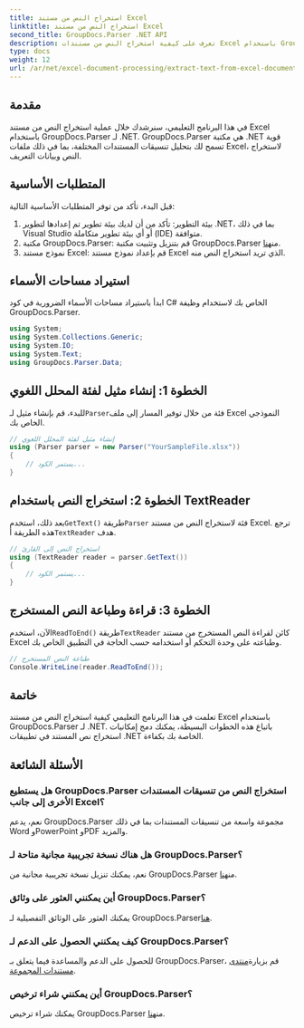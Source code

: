```yaml
---
title: استخراج النص من مستند Excel
linktitle: استخراج النص من مستند Excel
second_title: GroupDocs.Parser .NET API
description: تعرف على كيفية استخراج النص من مستندات Excel باستخدام GroupDocs.Parser لـ .NET في خطوات بسيطة.
type: docs
weight: 12
url: /ar/net/excel-document-processing/extract-text-from-excel-document/
---
```

## مقدمة
في هذا البرنامج التعليمي، سنرشدك خلال عملية استخراج النص من مستند Excel باستخدام GroupDocs.Parser لـ .NET. GroupDocs.Parser هي مكتبة .NET قوية تسمح لك بتحليل تنسيقات المستندات المختلفة، بما في ذلك ملفات Excel، لاستخراج النص وبيانات التعريف.
## المتطلبات الأساسية
قبل البدء، تأكد من توفر المتطلبات الأساسية التالية:
1. بيئة التطوير: تأكد من أن لديك بيئة تطوير تم إعدادها لتطوير .NET، بما في ذلك Visual Studio أو أي بيئة تطوير متكاملة (IDE) متوافقة.
2.  مكتبة GroupDocs.Parser: قم بتنزيل وتثبيت مكتبة GroupDocs.Parser من[هنا](https://releases.groupdocs.com/parser/net/).
3. نموذج مستند Excel: قم بإعداد نموذج مستند Excel الذي تريد استخراج النص منه.

## استيراد مساحات الأسماء
ابدأ باستيراد مساحات الأسماء الضرورية في كود C# الخاص بك لاستخدام وظيفة GroupDocs.Parser.
```csharp
using System;
using System.Collections.Generic;
using System.IO;
using System.Text;
using GroupDocs.Parser.Data;
```
## الخطوة 1: إنشاء مثيل لفئة المحلل اللغوي
 للبدء، قم بإنشاء مثيل لـ`Parser`فئة من خلال توفير المسار إلى ملف Excel النموذجي الخاص بك.
```csharp
// إنشاء مثيل لفئة المحلل اللغوي
using (Parser parser = new Parser("YourSampleFile.xlsx"))
{
    // يستمر الكود...
}
```
## الخطوة 2: استخراج النص باستخدام TextReader
 بعد ذلك، استخدم`GetText()` طريقة`Parser` فئة لاستخراج النص من مستند Excel. ترجع هذه الطريقة أ`TextReader` هدف.
```csharp
// استخراج النص إلى القارئ
using (TextReader reader = parser.GetText())
{
    // يستمر الكود...
}
```
## الخطوة 3: قراءة وطباعة النص المستخرج
 الآن، استخدم`ReadToEnd()` طريقة`TextReader` كائن لقراءة النص المستخرج من مستند Excel وطباعته على وحدة التحكم أو استخدامه حسب الحاجة في التطبيق الخاص بك.
```csharp
// طباعة النص المستخرج
Console.WriteLine(reader.ReadToEnd());
```

## خاتمة
تعلمت في هذا البرنامج التعليمي كيفية استخراج النص من مستند Excel باستخدام GroupDocs.Parser لـ .NET. باتباع هذه الخطوات البسيطة، يمكنك دمج إمكانيات استخراج نص المستند في تطبيقات .NET الخاصة بك بكفاءة.

## الأسئلة الشائعة
### هل يستطيع GroupDocs.Parser استخراج النص من تنسيقات المستندات الأخرى إلى جانب Excel؟
نعم، يدعم GroupDocs.Parser مجموعة واسعة من تنسيقات المستندات بما في ذلك Word وPowerPoint وPDF والمزيد.
### هل هناك نسخة تجريبية مجانية متاحة لـ GroupDocs.Parser؟
 نعم، يمكنك تنزيل نسخة تجريبية مجانية من GroupDocs.Parser من[هنا](https://releases.groupdocs.com/).
### أين يمكنني العثور على وثائق GroupDocs.Parser؟
 يمكنك العثور على الوثائق التفصيلية لـ GroupDocs.Parser[هنا](https://reference.groupdocs.com/parser/net/).
### كيف يمكنني الحصول على الدعم لـ GroupDocs.Parser؟
للحصول على الدعم والمساعدة فيما يتعلق بـ GroupDocs.Parser، قم بزيارة[منتدى مستندات المجموعة](https://forum.groupdocs.com/c/parser/17).
### أين يمكنني شراء ترخيص GroupDocs.Parser؟
 يمكنك شراء ترخيص GroupDocs.Parser من[هنا](https://purchase.groupdocs.com/buy).